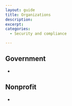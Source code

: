 ```yaml
---
layout: guide
title: Organizations
description: 
excerpt: 
categories:
  - Security and compliance

---
```


## Government

*   


## Nonprofit

*   

